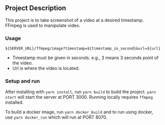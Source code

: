 ## Project Description
This project is to take screenshot of a video at a desired timestamp.
FFmpeg is used to manipulate video.


### Usage
`${SERVER_URL}/ffmpeg/image?timestamp=${timestamp_in_second}&url=${url}`

- Timestamp must be given in seconds. e.g., 3 means 3 seconds point of the video.
- Url is where the video is located.


### Setup and run
After installing with `yarn install`, run `yarn build` to build the project. `yarn start` will start the server at PORT 3000. Running locally requires `ffmpeg` installed.

To build a docker image, run `yarn docker_build` and to run using docker, use `yarn docker_run` which will run at PORT 8070.
